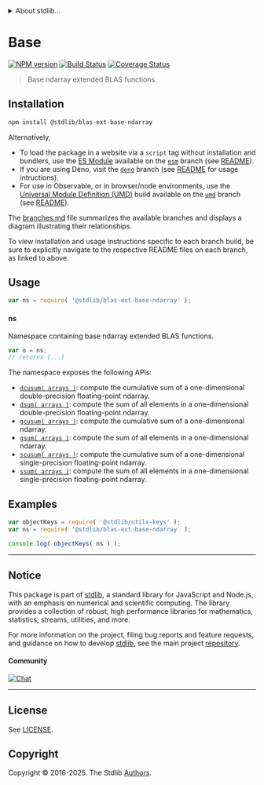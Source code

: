 <!--

@license Apache-2.0

Copyright (c) 2025 The Stdlib Authors.

Licensed under the Apache License, Version 2.0 (the "License");
you may not use this file except in compliance with the License.
You may obtain a copy of the License at

   http://www.apache.org/licenses/LICENSE-2.0

Unless required by applicable law or agreed to in writing, software
distributed under the License is distributed on an "AS IS" BASIS,
WITHOUT WARRANTIES OR CONDITIONS OF ANY KIND, either express or implied.
See the License for the specific language governing permissions and
limitations under the License.

-->


<details>
  <summary>
    About stdlib...
  </summary>
  <p>We believe in a future in which the web is a preferred environment for numerical computation. To help realize this future, we've built stdlib. stdlib is a standard library, with an emphasis on numerical and scientific computation, written in JavaScript (and C) for execution in browsers and in Node.js.</p>
  <p>The library is fully decomposable, being architected in such a way that you can swap out and mix and match APIs and functionality to cater to your exact preferences and use cases.</p>
  <p>When you use stdlib, you can be absolutely certain that you are using the most thorough, rigorous, well-written, studied, documented, tested, measured, and high-quality code out there.</p>
  <p>To join us in bringing numerical computing to the web, get started by checking us out on <a href="https://github.com/stdlib-js/stdlib">GitHub</a>, and please consider <a href="https://opencollective.com/stdlib">financially supporting stdlib</a>. We greatly appreciate your continued support!</p>
</details>

# Base

[![NPM version][npm-image]][npm-url] [![Build Status][test-image]][test-url] [![Coverage Status][coverage-image]][coverage-url] <!-- [![dependencies][dependencies-image]][dependencies-url] -->

> Base ndarray extended BLAS functions.

<section class="installation">

## Installation

```bash
npm install @stdlib/blas-ext-base-ndarray
```

Alternatively,

-   To load the package in a website via a `script` tag without installation and bundlers, use the [ES Module][es-module] available on the [`esm`][esm-url] branch (see [README][esm-readme]).
-   If you are using Deno, visit the [`deno`][deno-url] branch (see [README][deno-readme] for usage intructions).
-   For use in Observable, or in browser/node environments, use the [Universal Module Definition (UMD)][umd] build available on the [`umd`][umd-url] branch (see [README][umd-readme]).

The [branches.md][branches-url] file summarizes the available branches and displays a diagram illustrating their relationships.

To view installation and usage instructions specific to each branch build, be sure to explicitly navigate to the respective README files on each branch, as linked to above.

</section>

<section class="usage">

## Usage

```javascript
var ns = require( '@stdlib/blas-ext-base-ndarray' );
```

#### ns

Namespace containing base ndarray extended BLAS functions.

```javascript
var o = ns;
// returns {...}
```

The namespace exposes the following APIs:

<!-- <toc pattern="*"> -->

<div class="namespace-toc">

-   <span class="signature">[`dcusum( arrays )`][@stdlib/blas/ext/base/ndarray/dcusum]</span><span class="delimiter">: </span><span class="description">compute the cumulative sum of a one-dimensional double-precision floating-point ndarray.</span>
-   <span class="signature">[`dsum( arrays )`][@stdlib/blas/ext/base/ndarray/dsum]</span><span class="delimiter">: </span><span class="description">compute the sum of all elements in a one-dimensional double-precision floating-point ndarray.</span>
-   <span class="signature">[`gcusum( arrays )`][@stdlib/blas/ext/base/ndarray/gcusum]</span><span class="delimiter">: </span><span class="description">compute the cumulative sum of a one-dimensional ndarray.</span>
-   <span class="signature">[`gsum( arrays )`][@stdlib/blas/ext/base/ndarray/gsum]</span><span class="delimiter">: </span><span class="description">compute the sum of all elements in a one-dimensional ndarray.</span>
-   <span class="signature">[`scusum( arrays )`][@stdlib/blas/ext/base/ndarray/scusum]</span><span class="delimiter">: </span><span class="description">compute the cumulative sum of a one-dimensional single-precision floating-point ndarray.</span>
-   <span class="signature">[`ssum( arrays )`][@stdlib/blas/ext/base/ndarray/ssum]</span><span class="delimiter">: </span><span class="description">compute the sum of all elements in a one-dimensional single-precision floating-point ndarray.</span>

</div>

<!-- </toc> -->

</section>

<!-- /.usage -->

<section class="examples">

## Examples

<!-- TODO: better examples -->

<!-- eslint no-undef: "error" -->

```javascript
var objectKeys = require( '@stdlib/utils-keys' );
var ns = require( '@stdlib/blas-ext-base-ndarray' );

console.log( objectKeys( ns ) );
```

</section>

<!-- /.examples -->

<!-- Section for related `stdlib` packages. Do not manually edit this section, as it is automatically populated. -->

<section class="related">

</section>

<!-- /.related -->

<!-- Section for all links. Make sure to keep an empty line after the `section` element and another before the `/section` close. -->


<section class="main-repo" >

* * *

## Notice

This package is part of [stdlib][stdlib], a standard library for JavaScript and Node.js, with an emphasis on numerical and scientific computing. The library provides a collection of robust, high performance libraries for mathematics, statistics, streams, utilities, and more.

For more information on the project, filing bug reports and feature requests, and guidance on how to develop [stdlib][stdlib], see the main project [repository][stdlib].

#### Community

[![Chat][chat-image]][chat-url]

---

## License

See [LICENSE][stdlib-license].


## Copyright

Copyright &copy; 2016-2025. The Stdlib [Authors][stdlib-authors].

</section>

<!-- /.stdlib -->

<!-- Section for all links. Make sure to keep an empty line after the `section` element and another before the `/section` close. -->

<section class="links">

[npm-image]: http://img.shields.io/npm/v/@stdlib/blas-ext-base-ndarray.svg
[npm-url]: https://npmjs.org/package/@stdlib/blas-ext-base-ndarray

[test-image]: https://github.com/stdlib-js/blas-ext-base-ndarray/actions/workflows/test.yml/badge.svg?branch=main
[test-url]: https://github.com/stdlib-js/blas-ext-base-ndarray/actions/workflows/test.yml?query=branch:main

[coverage-image]: https://img.shields.io/codecov/c/github/stdlib-js/blas-ext-base-ndarray/main.svg
[coverage-url]: https://codecov.io/github/stdlib-js/blas-ext-base-ndarray?branch=main

<!--

[dependencies-image]: https://img.shields.io/david/stdlib-js/blas-ext-base-ndarray.svg
[dependencies-url]: https://david-dm.org/stdlib-js/blas-ext-base-ndarray/main

-->

[chat-image]: https://img.shields.io/gitter/room/stdlib-js/stdlib.svg
[chat-url]: https://app.gitter.im/#/room/#stdlib-js_stdlib:gitter.im

[stdlib]: https://github.com/stdlib-js/stdlib

[stdlib-authors]: https://github.com/stdlib-js/stdlib/graphs/contributors

[umd]: https://github.com/umdjs/umd
[es-module]: https://developer.mozilla.org/en-US/docs/Web/JavaScript/Guide/Modules

[deno-url]: https://github.com/stdlib-js/blas-ext-base-ndarray/tree/deno
[deno-readme]: https://github.com/stdlib-js/blas-ext-base-ndarray/blob/deno/README.md
[umd-url]: https://github.com/stdlib-js/blas-ext-base-ndarray/tree/umd
[umd-readme]: https://github.com/stdlib-js/blas-ext-base-ndarray/blob/umd/README.md
[esm-url]: https://github.com/stdlib-js/blas-ext-base-ndarray/tree/esm
[esm-readme]: https://github.com/stdlib-js/blas-ext-base-ndarray/blob/esm/README.md
[branches-url]: https://github.com/stdlib-js/blas-ext-base-ndarray/blob/main/branches.md

[stdlib-license]: https://raw.githubusercontent.com/stdlib-js/blas-ext-base-ndarray/main/LICENSE

<!-- <toc-links> -->

[@stdlib/blas/ext/base/ndarray/dcusum]: https://github.com/stdlib-js/blas-ext-base-ndarray-dcusum

[@stdlib/blas/ext/base/ndarray/dsum]: https://github.com/stdlib-js/blas-ext-base-ndarray-dsum

[@stdlib/blas/ext/base/ndarray/gcusum]: https://github.com/stdlib-js/blas-ext-base-ndarray-gcusum

[@stdlib/blas/ext/base/ndarray/gsum]: https://github.com/stdlib-js/blas-ext-base-ndarray-gsum

[@stdlib/blas/ext/base/ndarray/scusum]: https://github.com/stdlib-js/blas-ext-base-ndarray-scusum

[@stdlib/blas/ext/base/ndarray/ssum]: https://github.com/stdlib-js/blas-ext-base-ndarray-ssum

<!-- </toc-links> -->

</section>

<!-- /.links -->
